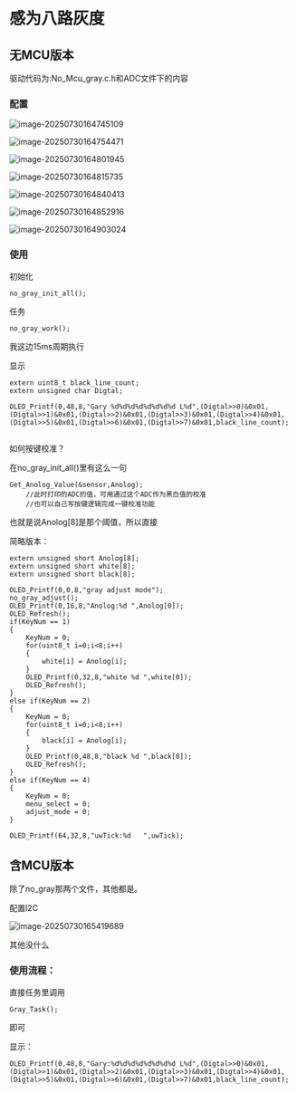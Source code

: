 # 感为八路灰度

## 无MCU版本

驱动代码为:No_Mcu_gray.c.h和ADC文件下的内容

### 配置

![image-20250730164745109](./assets/image-20250730164745109.png)

![image-20250730164754471](./assets/image-20250730164754471.png)

![image-20250730164801945](./assets/image-20250730164801945.png)

![image-20250730164815735](./assets/image-20250730164815735.png)

![image-20250730164840413](./assets/image-20250730164840413.png)

![image-20250730164852916](./assets/image-20250730164852916.png)

![image-20250730164903024](./assets/image-20250730164903024.png)

### 使用

初始化

```
no_gray_init_all();
```

任务

```
no_gray_work();
```

我这边15ms周期执行

显示

```
extern uint8_t black_line_count;
extern unsigned char Digtal;

OLED_Printf(0,48,8,"Gary %d%d%d%d%d%d%d%d L%d",(Digtal>>0)&0x01,(Digtal>>1)&0x01,(Digtal>>2)&0x01,(Digtal>>3)&0x01,(Digtal>>4)&0x01,(Digtal>>5)&0x01,(Digtal>>6)&0x01,(Digtal>>7)&0x01,black_line_count);	


```



如何按键校准？

在no_gray_init_all()里有这么一句

```
Get_Anolog_Value(&sensor,Anolog);
	//此时打印的ADC的值，可用通过这个ADC作为黑白值的校准
	//也可以自己写按键逻辑完成一键校准功能
```

也就是说Anolog[8]是那个阈值，所以直接

简略版本：

```
extern unsigned short Anolog[8];
extern unsigned short white[8];
extern unsigned short black[8];

OLED_Printf(0,0,8,"gray adjust mode");
no_gray_adjust();
OLED_Printf(0,16,8,"Anolog:%d ",Anolog[0]);
OLED_Refresh();
if(KeyNum == 1)
{
    KeyNum = 0;
    for(uint8_t i=0;i<8;i++)
    {
        white[i] = Anolog[i];
    }
    OLED_Printf(0,32,8,"white %d ",white[0]);	
    OLED_Refresh();
}
else if(KeyNum == 2)
{
    KeyNum = 0;
    for(uint8_t i=0;i<8;i++)
    {
        black[i] = Anolog[i];
    }
    OLED_Printf(0,48,8,"black %d ",black[0]);	
    OLED_Refresh();
}
else if(KeyNum == 4)
{
    KeyNum = 0;
    menu_select = 0;
    adjust_mode = 0;
}

OLED_Printf(64,32,8,"uwTick:%d   ",uwTick);
```



## 含MCU版本

除了no_gray那两个文件，其他都是。

配置I2C

![image-20250730165419689](./assets/image-20250730165419689.png)

其他没什么

### 使用流程：

直接任务里调用

```
Gray_Task();
```

即可

显示：

```
OLED_Printf(0,48,8,"Gary:%d%d%d%d%d%d%d%d L%d",(Digtal>>0)&0x01,(Digtal>>1)&0x01,(Digtal>>2)&0x01,(Digtal>>3)&0x01,(Digtal>>4)&0x01,(Digtal>>5)&0x01,(Digtal>>6)&0x01,(Digtal>>7)&0x01,black_line_count);

```

